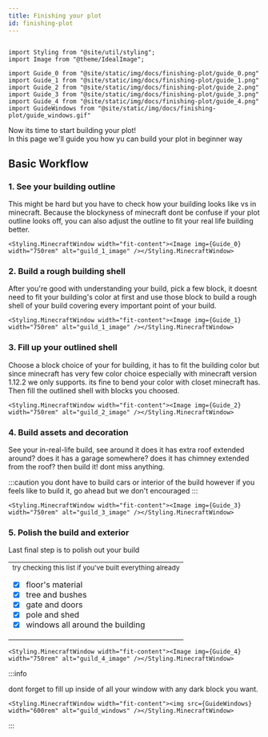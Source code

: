 ```yaml
---
title: Finishing your plot
id: finishing-plot
---
```

```mdx-code-block

import Styling from "@site/util/styling";
import Image from "@theme/IdealImage";

import Guide_0 from "@site/static/img/docs/finishing-plot/guide_0.png"
import Guide_1 from "@site/static/img/docs/finishing-plot/guide_1.png"
import Guide_2 from "@site/static/img/docs/finishing-plot/guide_2.png"
import Guide_3 from "@site/static/img/docs/finishing-plot/guide_3.png"
import Guide_4 from "@site/static/img/docs/finishing-plot/guide_4.png"
import GuideWindows from "@site/static/img/docs/finishing-plot/guide_windows.gif"

```

Now its time to start building your plot!<br/>
In this page we'll guide you how yu can build your plot in beginner way

## Basic Workflow
### 1. See your building outline
This might be hard but you have to check how your building looks like vs in minecraft. Because the blockyness of minecraft 
dont be confuse if your plot outline looks off, you can also adjust the outline to fit your real life building better.

```mdx-code-block
<Styling.MinecraftWindow width="fit-content"><Image img={Guide_0} width="750rem" alt="guild_1_image" /></Styling.MinecraftWindow>
```

### 2. Build a rough building shell
After you're good with understanding your build, pick a few block, it doesnt need to fit your building's color at first 
and use those block to build a rough shell of your build covering every important point of your build.

```mdx-code-block
<Styling.MinecraftWindow width="fit-content"><Image img={Guide_1} width="750rem" alt="guild_1_image" /></Styling.MinecraftWindow>
```

### 3. Fill up your outlined shell
Choose a block choice of your for building, it has to fit the building color but since minecraft has very few color choice especially with minecraft version 1.12.2 we only supports. its fine to bend your color with closet minecraft has.<br/>
Then fill the outlined shell with blocks you choosed. 

```mdx-code-block
<Styling.MinecraftWindow width="fit-content"><Image img={Guide_2} width="750rem" alt="guild_2_image" /></Styling.MinecraftWindow>
```

### 4. Build assets and decoration
See your in-real-life build, see around it does it has extra roof extended around? does it has a garage somewhere? does it has chimney extended from the roof? 
then build it! dont miss anything.

:::caution you dont have to build cars or interior of the build
however if you feels like to build it, go ahead but we don't encouraged
:::

```mdx-code-block
<Styling.MinecraftWindow width="fit-content"><Image img={Guide_3} width="750rem" alt="guild_3_image" /></Styling.MinecraftWindow>
```

### 5. Polish the build and exterior
Last final step is to polish out your build<br/>
<table><td> 
<sup>try checking this list if you've built everything already</sup>

- [x] floor's material
- [x] tree and bushes
- [x] gate and doors
- [x] pole and shed
- [x] windows all around the building

</td></table>

```mdx-code-block
<Styling.MinecraftWindow width="fit-content"><Image img={Guide_4} width="750rem" alt="guild_4_image" /></Styling.MinecraftWindow>
```


:::info

dont forget to fill up inside of all your window with any dark block you want.
```mdx-code-block
<Styling.MinecraftWindow width="fit-content"><img src={GuideWindows} width="600rem" alt="guild_windows" /></Styling.MinecraftWindow>
```

:::